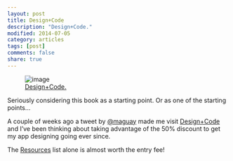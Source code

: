 ```yaml
---
layout: post
title: Design+Code
description: "Design+Code."
modified: 2014-07-05
category: articles
tags: [post]
comments: false
share: true
---
```


<figure>
	<img src="http://guezota.github.com/images/designcode.png" alt="image" />
	<figcaption><a href="http://designcode.io/">Design+Code.</a></figcaption>
</figure>

Seriously considering this book as a starting point. Or as one of the starting points…

A couple of weeks ago a tweet by [@maguay](https://twitter.com/maguay/status/476592649395118081) made me visit [Design+Code](http://designcode.io/) and I’ve been thinking about taking advantage of the 50% discount to get my app designing going ever since.

The [Resources](http://designcode.io/learn) list alone is almost worth the entry fee!
